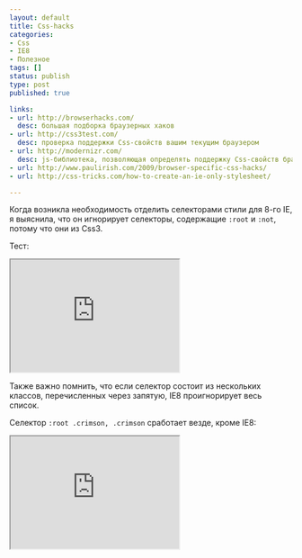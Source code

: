 ```yaml
---
layout: default
title: Css-hacks
categories:
- Css
- IE8
- Полезное
tags: []
status: publish
type: post
published: true

links: 
- url: http://browserhacks.com/
  desc: большая подборка браузерных хаков
- url: http://css3test.com/
  desc: проверка поддержки Css-свойств вашим текущим браузером
- url: http://modernizr.com/
  desc: js-библиотека, позволяющая определять поддержку Css-свойств браузером пользователя
- url: http://www.paulirish.com/2009/browser-specific-css-hacks/
- url: http://css-tricks.com/how-to-create-an-ie-only-stylesheet/

---
```

Когда возникла необходимость отделить селекторами стили для 8-го IE, я выяснила, что он игнорирует селекторы, содержащие <code>:root</code> и <code>:not</code>, потому что они из Css3.<!--more-->

Тест:

<iframe class="jsbin" style="height: 200px" src="http://jsbin.com/uvUBIJ/9/embed?output"></iframe>

Также важно помнить, что если селектор состоит из нескольких классов, перечисленных через запятую, IE8 проигнорирует весь список.

Селектор <code>:root .crimson, .crimson</code> сработает везде, кроме IE8:
<iframe class="jsbin" style="height: 200px" src="http://jsbin.com/uvUBIJ/10/embed?output"></iframe>

